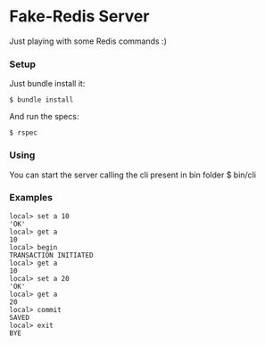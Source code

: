 # Fake-Redis Server

Just playing with some Redis commands :)

### Setup

Just bundle install it:

    $ bundle install

And run the specs:

    $ rspec


### Using

You can start the server calling the cli present in bin folder
    $ bin/cli

### Examples

    local> set a 10
    'OK'
    local> get a
    10
    local> begin
    TRANSACTION INITIATED
    local> get a
    10
    local> set a 20
    'OK'
    local> get a
    20
    local> commit
    SAVED
    local> exit
    BYE
